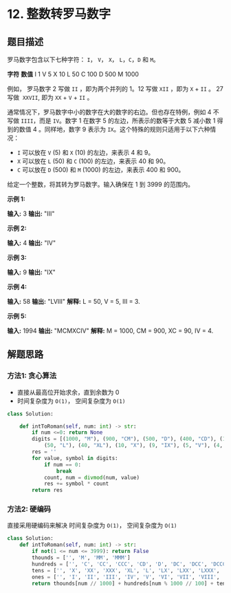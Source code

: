 # 12. 整数转罗马数字

## 题目描述

罗马数字包含以下七种字符： `I`， `V`， `X`， `L`，`C`，`D` 和 `M`。

**字符**          **数值**
I             1
V             5
X             10
L             50
C             100
D             500
M             1000

例如， 罗马数字 2 写做 `II` ，即为两个并列的 1。12 写做 `XII` ，即为 `X` + `II` 。 27 写做  `XXVII`, 即为 `XX` + `V` + `II` 。

通常情况下，罗马数字中小的数字在大的数字的右边。但也存在特例，例如 4 不写做 `IIII`，而是 `IV`。数字 1 在数字 5 的左边，所表示的数等于大数 5 减小数 1 得到的数值 4 。同样地，数字 9 表示为 `IX`。这个特殊的规则只适用于以下六种情况：

*   `I` 可以放在 `V` (5) 和 `X` (10) 的左边，来表示 4 和 9。
*   `X` 可以放在 `L` (50) 和 `C` (100) 的左边，来表示 40 和 90。 
*   `C` 可以放在 `D` (500) 和 `M` (1000) 的左边，来表示 400 和 900。

给定一个整数，将其转为罗马数字。输入确保在 1 到 3999 的范围内。

**示例 1:**

**输入:** 3
**输出:** "III"

**示例 2:**

**输入:** 4
**输出:** "IV"

**示例 3:**

**输入:** 9
**输出:** "IX"

**示例 4:**

**输入:** 58
**输出:** "LVIII"
**解释:** L = 50, V = 5, III = 3.

**示例 5:**

**输入:** 1994
**输出:** "MCMXCIV"
**解释:** M = 1000, CM = 900, XC = 90, IV = 4.

## 解题思路

### 方法1: 贪心算法

- 直接从最高位开始求余，直到余数为 0
- 时间复杂度为 `O(1)`， 空间复杂度为 `O(1)`

```python
class Solution:

    def intToRoman(self, num: int) -> str:
        if num <=0: return None
        digits = [(1000, "M"), (900, "CM"), (500, "D"), (400, "CD"), (100, "C"), (90, "XC"), 
            (50, "L"), (40, "XL"), (10, "X"), (9, "IX"), (5, "V"), (4, "IV"), (1, "I")]  # 定义为类属性
        res = ''
        for value, symbol in digits:
            if num == 0:
                break
            count, num = divmod(num, value)
            res += symbol * count
        return res
```

### 方法2: 硬编码

直接采用硬编码来解决
时间复杂度为 `O(1)`， 空间复杂度为 `O(1)`

```python
class Solution:
    def intToRoman(self, num: int) -> str:
        if not(1 <= num <= 3999): return False
        thounds = ['', 'M', 'MM', 'MMM']
        hundreds = ['', 'C', 'CC', 'CCC', 'CD', 'D', 'DC', 'DCC', 'DCCC', 'CM']
        tens = ['', 'X', 'XX', 'XXX', 'XL', 'L', 'LX', 'LXX', 'LXXX', 'XC']
        ones = ['', 'I', 'II', 'III', 'IV', 'V', 'VI', 'VII', 'VIII', 'IX']
        return thounds[num // 1000] + hundreds[num % 1000 // 100] + tens[num % 100 // 10] + ones[num%10]
```
